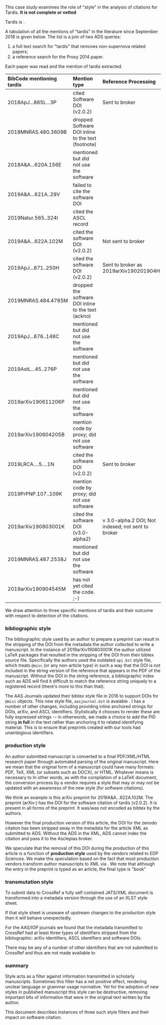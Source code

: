 

This case study examimes the role of "style" in the analysis of citations for Tardis.  **It is not complete or vetted**

Tardis is <introduction about the Tardis aggregation of research objects>. 

A tabulation of all the mentions of "tardis" in the literature since September 2018 is given below. 
The list is a join of two ADS queries:
1) a full text search for "tardis" that removes non-supernova related papers;
2) a reference search for the Proxy 2014 paper.

Each paper was read and the mention of tardis extracted. 

| BibCode mentioning tardis | Mention type                                       | Reference Processing
|     :---                  | :----                                              | :----
|     2018ApJ...865L...3P   | cited Software DOI (v2.0.2)                        |   Sent to broker
|     2018MNRAS.480.3609B   | dropped Software DOI inline to the text (footnote) | 
|     2018A&A...620A.156E   | mentioned but did not use the software             |
|     2019A&A...621A..29V   | failed to cite the software DOI                    |
|     2019Natur.565..324I   | cited the ASCL record                              |    
|     2019A&A...622A.102M   | cited the software DOI (v2.0.2)                    | Not sent to broker
|     2019ApJ...871..250H   | cited the software DOI (v2.0.2)                    | Sent to broker as 2019arXiv190201904H
|     2019MNRAS.484.4785M   | dropped the software DOI inline to the text (ackno)|
|     2019ApJ...876..148C   | mentioned but did not use the software             | 
|     2019AstL...45..276P   | mentioned but did not use the software             |
|     2019arXiv190611206P   | mentioned but did not use the software             |
|     2019arXiv190604205B   | mention code by proxy; did not use software        |
|     2019LRCA....5....1N   | cited the software DOI (v2.0.2)                    | Sent to broker
|     2019PrPNP.107..109K   | mention code by proxy; did not use software        |
|     2019arXiv190803001K   | cited the software DOI  (v3.0-alpha2)              | v 3.0-alpha.2 DOI; Not indexed; not sent to broker
|     2019MNRAS.487.2538J   | mentioned but did not use the software             | 
|     2019arXiv190904545M   | has not yet cited the code. ;-)                    |

We draw attention to three specific mentions of tardis and their outcome with respect to detection of the citations. 





### bibliographic style

The bibliographic style used by an author to prepare a preprint can result in the stripping of the DOI from the metadata the author collected to write a manuscript.
In the instance of 2019arXiv190803001K the author utilized LaTeX packages that resulted in the stripping of the DOI from their bibtex source file.
Specifically the authors used the outdated `apj.bst` style file, which treats `@misc` (or any non-article type) in such a way that the DOI is not included in the string version of the reference that appears in the PDF of the manuscript. 
Without the DOI in the string reference, a bibliographic index such as ADS will find it difficult to match the reference string uniquely to a registered record (there's more to this than that). 

The AAS Journals updated their bibtex style file in 2016 to support DOIs for `@misc` objects. This new style file, `aasjournal.bst` is avaiable . I has a number of other changes, including providing inline anchored strings for DOIs, arXiv, and ASCL identifiers. 
Stylistically it chooses to render these are fully expressed strings -- in otherwords, we made a choice to add the PID string **in full** in the text rather than anchoring it to related identifying material. 
This is to ensure that preprints created with our tools had unambigious identifiers. 

### production style

An author submitted manuscript is converted to a final PDF/XML/HTML research paper through automated parsing of the original manuscript.
Here we mean that the original form of a manuscript could have many formats: PDF, TeX, XML (or subsets such as DOCX), or HTML. 
Whatever means is necessary to 
In other words, as with the compilation of a LaTeX document, the conversion process by a vendor requires a style that may or may not be updated with an awareness of the new style (for software citations).

We think an example is this arXiv preprint for 2019A&A...622A.102M. The preprint (arXiv:) has the DOI for the software citation of tardis (v2.0.2). It is present in all forms of the preprint. It was/was not encoded as bibtex by the authors. 

However the final production version of this article, the DOI for the zenodo citation has been stripped away in the metadata for the article XML as submitted to ADS. Without the ADS in the XML, ADS cannot index the citation and pass it to the Asclepias broker. 

We speculate that the removal of this DOI during the production of this article is a function of **production style** used by the vendors related to EDP Sciences.
We make this speculation based on the fact that most production vendors transform author manuscripts to XML via . 
We note that although the entry in the preprint is typed as an article, the final type is "book"

### transmutation style

To submit data to CrossRef a fully self contained JATS/XML document is transformed into a metadata version through the use of an XLST style sheet. 

If that style sheet is unaware of upstream changes to the production style then it will behave unexpectedly.

For the AAS/IOP journals we found that the metadata transmitted to CrossRef had at least three types of identifiers stripped from the bibliographic: arXiv identifiers, ASCL identifiers and software DOIs. 

There may be any of a number of other identifiers that are not submitted to CrossRef and thus are not made available to 


### summary

Style acts as a filter against information transmitted in scholarly manuscripts. 
Sometimes this filter has a net positive effect, rendering unclear language or grammar usage normative.
Yet for the adoption of new styles in published manuscript this style can be destructive, removing important bits of information that were in the original text written by the author.

This document describes instances of three such style filters and their impact on software citation. 
